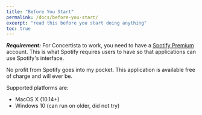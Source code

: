 ```yaml
---
title: "Before You Start"
permalink: /docs/before-you-start/
excerpt: "read this before you start doing anything"
toc: true
---
```


***Requirement:*** For Concertista to work, you need to have a [Spotify Premium](https://www.spotify.com/premium/) account.
This is what Spotify requires users to have so that applications can use Spotify's interface.

No profit from Spotify goes into my pocket.
This application is available free of charge and will ever be.

Supported platforms are:

* MacOS X (10.14+)
* Windows 10 (can run on older, did not try)
